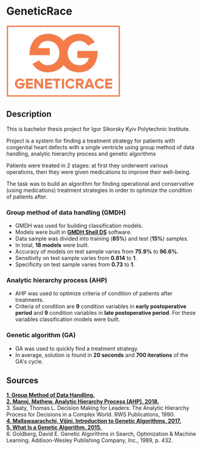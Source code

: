 # GeneticRace #
<a><img src="https://github.com/vbabenk/GeneticRace/blob/master/Babenko/Images/logo.png" title="GeneticRace" alt="GeneticRace"></a>

## Description ##
This is bachelor thesis project for Igor Sikorsky Kyiv Polytechnic Institute.

Project is a system for finding a treatment strategy for patients with congenital heart defects with a single ventricle using group method of data handling, analytic hierarchy process and genetic algorithms

Patients were treated in 2 stages: at first they underwent various operations, then they were given medications to improve their well-being.

The task was to build an algorithm for finding operational and conservative (using medications) treatment strategies in order to optimize the condition of patients after.

### Group method of data handling (GMDH) ###
- GMDH was used for building classification models.
- Models were built in <a href="https://gmdhsoftware.com/docs/">**GMDH Shell DS**</a> software.
- Data sample was divided into training (**85%**) and test (**15%**) samples.
- In total, **18 models** were built.
- Accuracy of models on test sample varies from **75.9%** to **96.6%**.
- Sensitivity on test sample varies from **0.814** to **1**.
- Specificity on test sample varies from **0.73** to **1**.

### Analytic hierarchy process (AHP) ###
- AHP was used to optimize criteria of condition of patients after treatments.
- Criteria of condition are **9** condition variables in **early postoperative period** and **9** condition variables in **late postoperative period**. For these variables classification models were built.

### Genetic algorithm (GA) ###
- GA was used to quickly find a treatment strategy.
- In average, solution is found in **20 seconds** and **700 iterations** of the GA's cycle.

## Sources ##

<a href="http://www.gmdh.net/">**1. Group Method of Data Handling.**</a><br />
<a href="https://www.youtube.com/watch?v=J4T70o8gjlk">**2. Manoj, Mathew. Analytic Hierarchy Process (AHP). 2018.**</a><br />
3. Saaty, Thomas L. Decision Making for Leaders: The Analytic Hierarchy Process for Decisions in a Complex World. RWS Publications, 1990.<br />
<a href = "https://towardsdatascience.com/introduction-to-genetic-algorithms-including-example-code-e396e98d8bf3">**4. Mallawaarachchi, Vijini. Introduction to Genetic Algorithms. 2017.**</a><br />
<a href = "https://www.youtube.com/watch?v=1i8muvzZkPw">**5. What Is a Genetic Algorithm. 2015.**</a><br />
6. Goldberg, David E. Genetic Algorithms in Search, Optimization & Machine Learning. Addison-Wesley Publishing Company, Inc., 1989, p. 432.
